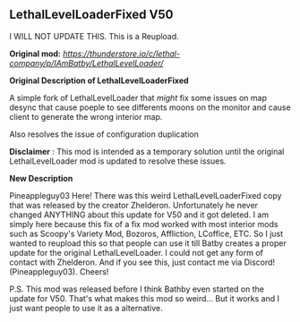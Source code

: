 **LethalLevelLoaderFixed V50**
--

I WILL NOT UPDATE THIS. This is a Reupload.

**Original mod:** *https://thunderstore.io/c/lethal-company/p/IAmBatby/LethalLevelLoader/*

**Original Description of LethalLevelLoaderFixed**

A simple fork of LethalLevelLoader that *might* fix some issues on map desync that cause poeple to see differents moons on the monitor and cause client to generate the wrong interior map.

Also resolves the issue of configuration duplication

**Disclaimer** : This mod is intended as a temporary solution until the original LethalLevelLoader mod is updated to resolve these issues.

**New Description**

Pineappleguy03 Here! There was this weird LethalLevelLoaderFixed copy that was released by the creator Zhelderon. Unfortunately he never changed ANYTHING about this update for V50 and it got deleted. I am simply here because this fix of a fix mod worked with most interior mods such as Scoopy's Variety Mod, Bozoros, Affliction, LCoffice, ETC. So I just wanted to reupload this so that people can use it till Batby creates a proper update for the original LethalLevelLoader. I could not get any form of contact with Zhelderon. And if you see this, just contact me via Discord! (Pineappleguy03). Cheers!

P.S. This mod was released before I think Bathby even started on the update for V50. That's what makes this mod so weird... But it works and I just want people to use it as a alternative.
